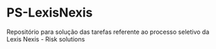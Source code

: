 # PS-LexisNexis

Repositório para solução das tarefas referente ao processo seletivo da Lexis Nexis - Risk solutions